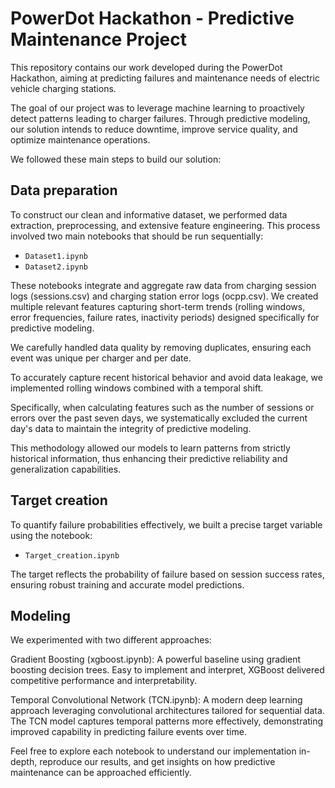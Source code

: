 # PowerDot Hackathon - Predictive Maintenance Project

This repository contains our work developed during the PowerDot Hackathon, aiming at predicting failures and maintenance needs of electric vehicle charging stations.

The goal of our project was to leverage machine learning to proactively detect patterns leading to charger failures. Through predictive modeling, our solution intends to reduce downtime, improve service quality, and optimize maintenance operations.

We followed these main steps to build our solution:

## Data preparation

To construct our clean and informative dataset, we performed data extraction, preprocessing, and extensive feature engineering. This process involved two main notebooks that should be run sequentially:
- `Dataset1.ipynb`
- `Dataset2.ipynb`

These notebooks integrate and aggregate raw data from charging session logs (sessions.csv) and charging station error logs (ocpp.csv). We created multiple relevant features capturing short-term trends (rolling windows, error frequencies, failure rates, inactivity periods) designed specifically for predictive modeling.

We carefully handled data quality by removing duplicates, ensuring each event was unique per charger and per date.  

To accurately capture recent historical behavior and avoid data leakage, we implemented rolling windows combined with a temporal shift. 

Specifically, when calculating features such as the number of sessions or errors over the past seven days, we systematically excluded the current day's data to maintain the integrity of predictive modeling.  

This methodology allowed our models to learn patterns from strictly historical information, thus enhancing their predictive reliability and generalization capabilities.


## Target creation

To quantify failure probabilities effectively, we built a precise target variable using the notebook:
- `Target_creation.ipynb`

The target reflects the probability of failure based on session success rates, ensuring robust training and accurate model predictions.

## Modeling
We experimented with two different approaches:

Gradient Boosting (xgboost.ipynb): A powerful baseline using gradient boosting decision trees. Easy to implement and interpret, XGBoost delivered competitive performance and interpretability.

Temporal Convolutional Network (TCN.ipynb): A modern deep learning approach leveraging convolutional architectures tailored for sequential data. The TCN model captures temporal patterns more effectively, demonstrating improved capability in predicting failure events over time.

Feel free to explore each notebook to understand our implementation in-depth, reproduce our results, and get insights on how predictive maintenance can be approached efficiently.